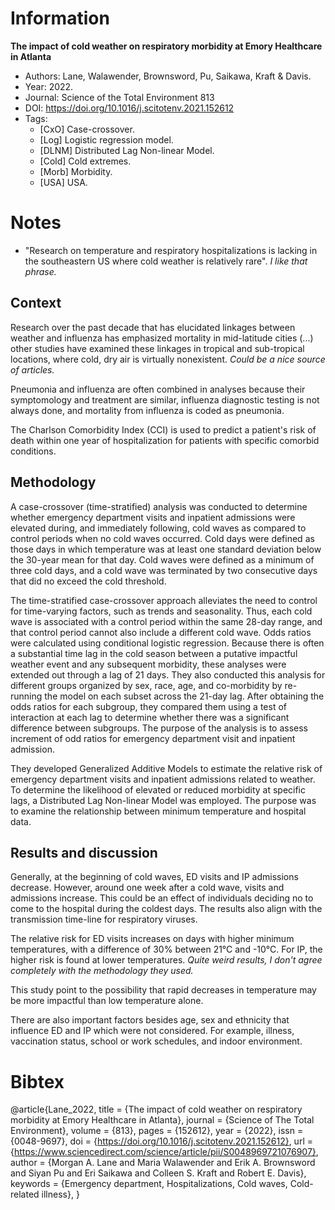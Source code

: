 # Information

**The impact of cold weather on respiratory morbidity at Emory Healthcare in
Atlanta**

- Authors: Lane, Walawender, Brownsword, Pu, Saikawa, Kraft & Davis.
- Year: 2022.
- Journal: Science of the Total Environment 813
- DOI: https://doi.org/10.1016/j.scitotenv.2021.152612
- Tags:
    - [CxO] Case-crossover.
    - [Log] Logistic regression model.
    - [DLNM] Distributed Lag Non-linear Model.
    - [Cold] Cold extremes.
    - [Morb] Morbidity.
    - [USA] USA.

# Notes

- "Research on temperature and respiratory hospitalizations is lacking in the
  southeastern US where cold weather is relatively rare". _I like that phrase._

## Context

Research over the past decade that has elucidated linkages between weather and
influenza has emphasized mortality in mid-latitude cities (...) other studies
have examined these linkages in tropical and sub-tropical locations, where cold,
dry air is virtually nonexistent. _Could be a nice source of articles._

Pneumonia and influenza are often combined in analyses because their symptomology
and treatment are similar, influenza diagnostic testing is not always done, and
mortality from influenza is coded as pneumonia.

The Charlson Comorbidity Index (CCI) is used to predict a patient's risk of death
within one year of hospitalization for patients with specific comorbid
conditions.

## Methodology

A case-crossover (time-stratified) analysis was conducted to determine whether
emergency department visits and inpatient admissions were elevated during, and
immediately following, cold waves as compared to control periods when no cold
waves occurred. Cold days were defined as those days in which temperature was at
least one standard deviation below the 30-year mean for that day. Cold waves were
defined as a minimum of three cold days, and a cold wave was terminated by two
consecutive days that did no exceed the cold threshold.

The time-stratified case-crossover approach alleviates the need to control for
time-varying factors, such as trends and seasonality. Thus, each cold wave is
associated with a control period within the same 28-day range, and that control
period cannot also include a different cold wave. Odds ratios were calculated
using conditional logistic regression. Because there is often a substantial time
lag in the cold season between a putative impactful weather event and any
subsequent morbidity, these analyses were extended out through a lag of 21 days.
They also conducted this analysis for different groups organized by sex, race,
age, and co-morbidity by re-running the model on each subset across the 21-day
lag. After obtaining the odds ratios for each subgroup, they compared them using
a test of interaction at each lag to determine whether there was a significant
difference between subgroups. The purpose of the analysis is to assess increment
of odd ratios for emergency department visit and inpatient admission.

They developed Generalized Additive Models to estimate the relative risk of
emergency department visits and inpatient admissions related to weather. To
determine the likelihood of elevated or reduced morbidity at specific lags,
a Distributed Lag Non-linear Model was employed. The purpose was to examine the
relationship between minimum temperature and hospital data.

## Results and discussion

Generally, at the beginning of cold waves, ED visits and IP admissions decrease.
However, around one week after a cold wave, visits and admissions increase. This
could be an effect of individuals deciding no to come to the hospital during the
coldest days. The results also align with the transmission time-line for
respiratory viruses.

The relative risk for ED visits increases on days with higher minimum
temperatures, with a difference of 30% between 21°C and -10°C. For IP, the higher
risk is found at lower temperatures. _Quite weird results, I don't agree
completely with the methodology they used._

This study point to the possibility that rapid decreases in temperature may be
more impactful than low temperature alone.

There are also important factors besides age, sex and ethnicity that influence
ED and IP which were not considered. For example, illness, vaccination status,
school or work schedules, and indoor environment.

# Bibtex

@article{Lane_2022,
    title = {The impact of cold weather on respiratory morbidity at Emory Healthcare in Atlanta},
    journal = {Science of The Total Environment},
    volume = {813},
    pages = {152612},
    year = {2022},
    issn = {0048-9697},
    doi = {https://doi.org/10.1016/j.scitotenv.2021.152612},
    url = {https://www.sciencedirect.com/science/article/pii/S0048969721076907},
    author = {Morgan A. Lane and Maria Walawender and Erik A. Brownsword and Siyan Pu and Eri Saikawa and Colleen S. Kraft and Robert E. Davis},
    keywords = {Emergency department, Hospitalizations, Cold waves, Cold-related illness},
}
